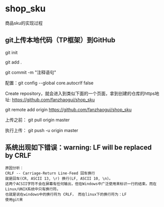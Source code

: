 # shop_sku
商品sku的实现过程


## git上传本地代码（TP框架）到GitHub

git init

git add .

git commit -m "注释语句"


配置：git config --global core.autocrlf false  

Create repository，就会进入到类似下面的一个页面，拿到创建的仓库的https地址: https://github.com/fanzhaogui/shop_sku

git remote add origin https://github.com/fanzhaogui/shop_sku

上传之前： git pull origin master

执行上传： git push -u origin master


## 系统出现如下错误：warning: LF will be replaced by CRLF
 
	原因分析：
	CRLF -- Carriage-Return Line-Feed 回车换行
	就是回车(CR, ASCII 13, \r) 换行(LF, ASCII 10, \n)。
	这两个ACSII字符不会在屏幕有任何输出，但在Windows中广泛使用来标识一行的结束。而在Linux/UNIX系统中只有换行符。
	也就是说在windows中的换行符为 CRLF， 而在linux下的换行符为：LF
	使用git来
